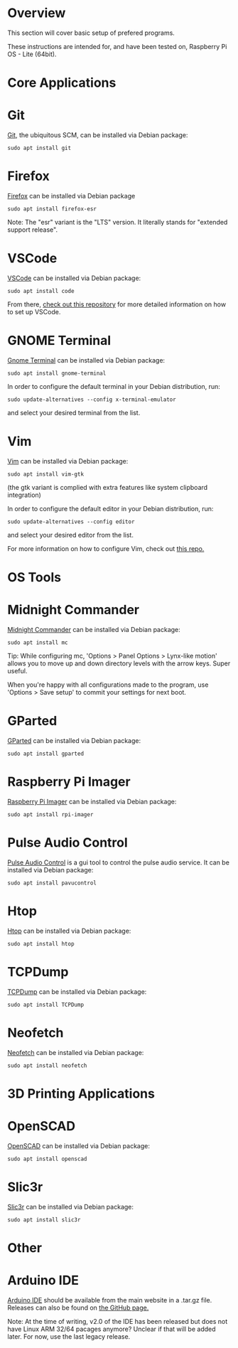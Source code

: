 Overview
===
This section will cover basic setup of prefered programs.

These instructions are intended for, and have been tested on, Raspberry Pi OS - Lite (64bit).


Core Applications
===
Git
===
[Git](https://git-scm.com/), the ubiquitous SCM, can be installed via Debian package:
```
sudo apt install git
```

Firefox
===
[Firefox](https://www.mozilla.org) can be installed via Debian package
```
sudo apt install firefox-esr
```
Note: The "esr" variant is the "LTS" version. It literally stands for "extended support release".

VSCode
===
[VSCode](https://code.visualstudio.com/) can be installed via Debian package:
```
sudo apt install code
```
From there, [check out this repository](https://github.com/thegreatgramblinham/vscode-config) for more detailed information on how to set up VSCode.

GNOME Terminal
===
[Gnome Terminal](https://help.gnome.org/users/gnome-terminal/stable/) can be installed via Debian package:
```
sudo apt install gnome-terminal
```
In order to configure the default terminal in your Debian distribution, run:
```
sudo update-alternatives --config x-terminal-emulator
```
and select your desired terminal from the list.

Vim
===
[Vim](https://www.vim.org/) can be installed via Debian package:
```
sudo apt install vim-gtk
```
(the gtk variant is complied with extra features like system clipboard integration)

In order to configure the default editor in your Debian distribution, run:
```
sudo update-alternatives --config editor
```
and select your desired editor from the list.

For more information on how to configure Vim, check out [this repo.](https://github.com/thegreatgramblinham/vim-config)

OS Tools
===
Midnight Commander
===
[Midnight Commander](https://midnight-commander.org/) can be installed via Debian package:
```
sudo apt install mc
```

Tip: While configuring mc, 'Options > Panel Options > Lynx-like motion' allows you to move up and down directory levels with the arrow keys. Super useful.

When you're happy with all configurations made to the program, use 'Options > Save setup' to commit your settings for next boot.

GParted
===
[GParted](https://gparted.org/) can be installed via Debian package:
```
sudo apt install gparted
```

Raspberry Pi Imager
===
[Raspberry Pi Imager](https://github.com/raspberrypi/rpi-imager) can be installed via Debian package:
```
sudo apt install rpi-imager
```

Pulse Audio Control
===
[Pulse Audio Control]() is a gui tool to control the pulse audio service. It can be installed via Debian
package:
```
sudo apt install pavucontrol
```

Htop
===
[Htop](https://htop.dev/) can be installed via Debian package:
```
sudo apt install htop
```

TCPDump
===
[TCPDump](https://www.tcpdump.org/) can be installed via Debian package:
```
sudo apt install TCPDump
```

Neofetch
===
[Neofetch](https://github.com/dylanaraps/neofetch) can be installed via Debian package:
```
sudo apt install neofetch
```

3D Printing Applications
===
OpenSCAD
===
[OpenSCAD](https://openscad.org/) can be installed via Debian package:
```
sudo apt install openscad
```

Slic3r
===
[Slic3r](https://slic3r.org/) can be installed via Debian package:
```
sudo apt install slic3r
```

Other
===
Arduino IDE
===
[Arduino IDE](https://www.arduino.cc/en/software) should be available from the main website in a .tar.gz file. Releases can also be found on [the GitHub page.](https://github.com/arduino/arduino-ide)

Note: At the time of writing, v2.0 of the IDE has been released but does not have Linux ARM 32/64 pacages anymore? Unclear if that will be added later. For now, use the last legacy release.
